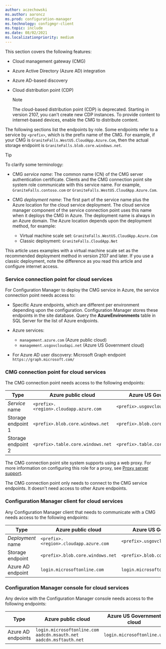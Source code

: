 ```yaml
---
author: aczechowski
ms.author: aaroncz
ms.prod: configuration-manager
ms.technology: configmgr-client
ms.topic: include
ms.date: 08/02/2021
ms.localizationpriority: medium
---
```


This section covers the following features:

- Cloud management gateway (CMG)
- Azure Active Directory (Azure AD) integration
- Azure AD-based discovery
- Cloud distribution point (CDP)

  > [!NOTE]
  > The cloud-based distribution point (CDP) is deprecated. Starting in version 2107, you can't create new CDP instances. To provide content to internet-based devices, enable the CMG to distribute content.<!-- 10247883 -->

The following sections list the endpoints by role. Some endpoints refer to a service by `<prefix>`, which is the prefix name of the CMG. For example, if your CMG is `GraniteFalls.WestUS.CloudApp.Azure.Com`, then the actual storage endpoint is `GraniteFalls.blob.core.windows.net`.<!-- SCCMDocs#2288 -->

> [!TIP]
> To clarify some terminology:
>
> - CMG _service name_: The common name (CN) of the CMG server authentication certificate. Clients and the CMG connection point site system role communicate with this service name. For example, `GraniteFalls.contoso.com` or `GraniteFalls.WestUS.CloudApp.Azure.Com`.
>
> - CMG _deployment name_: The first part of the service name plus the Azure location for the cloud service deployment. The cloud service manager component of the service connection point uses this name when it deploys the CMG in Azure. The deployment name is always in an Azure domain. The Azure location depends upon the deployment method, for example:
>
>   - Virtual machine scale set: `GraniteFalls.WestUS.CloudApp.Azure.Com`
>   - Classic deployment: `GraniteFalls.CloudApp.Net`
>
> This article uses examples with a virtual machine scale set as the recommended deployment method in version 2107 and later. If you use a classic deployment, note the difference as you read this article and configure internet access.

### Service connection point for cloud services

For Configuration Manager to deploy the CMG service in Azure, the service connection point needs access to:

- Specific Azure endpoints, which are different per environment depending upon the configuration. Configuration Manager stores these endpoints in the site database. Query the **AzureEnvironments** table in SQL Server for the list of Azure endpoints.

- Azure services:
  - `management.azure.com` (Azure public cloud)
  - `management.usgovcloudapi.net` (Azure US Government cloud)

- For Azure AD user discovery: Microsoft Graph endpoint `https://graph.microsoft.com/`

### CMG connection point for cloud services

The CMG connection point needs access to the following endpoints:

| Type               | Azure public cloud                     | Azure US Government cloud               |
|--------------------|----------------------------------------|-----------------------------------------|
| _Service_ name     | `<prefix>.<region>.cloudapp.azure.com` | `<prefix>.usgovcloudapp.net`            |
| Storage endpoint 1 | `<prefix>.blob.core.windows.net`       | `<prefix>.blob.core.usgovcloudapi.net`  |
| Storage endpoint 2 | `<prefix>.table.core.windows.net`      | `<prefix>.table.core.usgovcloudapi.net` |

The CMG connection point site system supports using a web proxy. For more information on configuring this role for a proxy, see [Proxy server support](../proxy-server-support.md#configure-the-proxy-for-a-site-system-server).

The CMG connection point only needs to connect to the CMG service endpoints. It doesn't need access to other Azure endpoints.

### Configuration Manager client for cloud services

Any Configuration Manager client that needs to communicate with a CMG needs access to the following endpoints:

| Type               | Azure public cloud                     | Azure US Government cloud               |
|--------------------|----------------------------------------|-----------------------------------------|
| _Deployment_ name  | `<prefix>.<region>.cloudapp.azure.com` | `<prefix>.usgovcloudapp.net`            |
| Storage endpoint   | `<prefix>.blob.core.windows.net`       | `<prefix>.blob.core.usgovcloudapi.net`  |
| Azure AD endpoint  | `login.microsoftonline.com`            | `login.microsoftonline.us`              |

### Configuration Manager console for cloud services

Any device with the Configuration Manager console needs access to the following endpoints:

| Type | Azure public cloud | Azure US Government cloud |
|--|--|--|
| Azure AD endpoints | `login.microsoftonline.com`<br>`aadcdn.msauth.net`<br>`aadcdn.msftauth.net` | `login.microsoftonline.us` |
